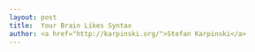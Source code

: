 ```yaml
---
layout: post
title:  Your Brain Likes Syntax
author: <a href="http://karpinski.org/">Stefan Karpinski</a>
---
```

